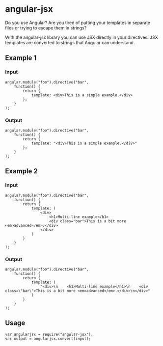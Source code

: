# angular-jsx
Do you use Angular? Are you tired of putting your templates in separate files or trying to escape them in strings?

With the angular-jsx library you can use JSX directly in your directives. JSX templates are converted to strings that Angular can understand.

## Example 1
### Input
```
angular.module("foo").directive("bar",
    function() {
        return {
            template: <div>This is a simple example.</div>
        };
    }
);
```
### Output
```
angular.module("foo").directive("bar",
    function() {
        return {
            template: "<div>This is a simple example.</div>"
        };
    }
);
```
## Example 2
### Input
```
angular.module("foo").directive("bar",
    function() {
        return {
            template: (
                <div>
                    <h1>Multi-line example</h1>
                    <div class="bar">This is a bit more <em>advanced</em>.</div>
                </div>
            )
        }
    }
);
```
### Output
```
angular.module("foo").directive("bar",
    function() {
        return {
            template: (
                "<div>\n    <h1>Multi-line example</h1>\n    <div class=\"bar\">This is a bit more <em>advanced</em>.</div>\n</div>"
            )
        }
    }
);
```
## Usage
```
var angularjsx = require("angular-jsx");
var output = angularjsx.convert(input);
```
